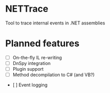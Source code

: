 # NETTrace
Tool to trace internal events in .NET assemblies

# Planned features
- [ ] On-the-fly IL re-writing
- [ ] DnSpy integration
- [ ] Plugin support
- [ ] Method decompilation to C# (and VB?)
- [ ] Event logging
